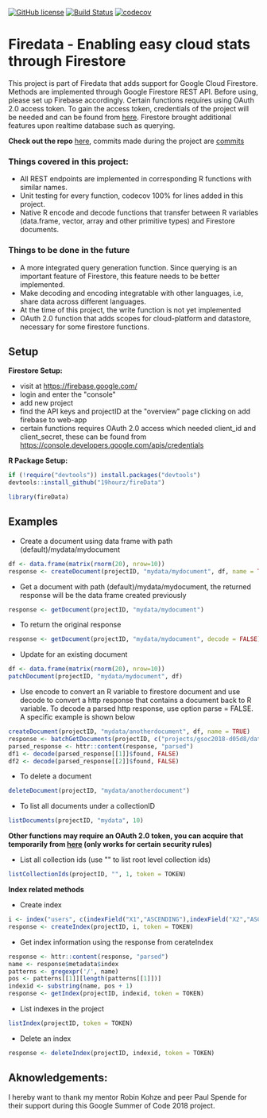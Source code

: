 
[![GitHub license](https://img.shields.io/badge/license-MIT-blue.svg)](https://raw.githubusercontent.com/19hourz/fireData/master/LICENSE.txt)
[![Build Status](https://travis-ci.org/19hourz/fireData.svg?branch=master)](https://travis-ci.org/19hourz/fireData)
[![codecov](https://codecov.io/gh/19hourz/fireData/branch/master/graph/badge.svg)](https://codecov.io/gh/19hourz/fireData)

# Firedata - Enabling easy cloud stats through Firestore

This project is part of Firedata that adds support for Google Cloud Firestore. Methods are implemented through Google Firestore REST API. Before using, please set up Firebase accordingly. Certain functions requires using OAuth 2.0 access token. To gain the access token, credentials of the project will be needed and can be found from [here](https://console.developers.google.com/apis/credentials). Firestore brought additional features upon realtime database such as querying.

**Check out the repo** [here](https://github.com/19hourz/fireData), commits made during the project are [commits](https://github.com/19hourz/fireData/commits?author=19hourz)

### Things covered in this project:

* All REST endpoints are implemented in corresponding R functions with similar names.
* Unit testing for every function, codecov 100% for lines added in this project.
* Native R encode and decode functions that transfer between R variables (data.frame, vector, array and other primitive types) and Firestore documents.

### Things to be done in the future

* A more integrated query generation function. Since querying is an important feature of Firestore, this feature needs to be better implemented.
* Make decoding and encoding integratable with other languages, i.e, share data across different languages.
* At the time of this project, the write function is not yet implemented
* OAuth 2.0 function that adds scopes for cloud-platform and datastore, necessary for some firestore functions.

## Setup

**Firestore Setup:**
- visit at https://firebase.google.com/
- login and enter the "console"
- add new project
- find the API keys and projectID at the "overview" page clicking on add firebase to web-app
- certain functions requires OAuth 2.0 access which needed client_id and client_secret, these can be found from https://console.developers.google.com/apis/credentials

**R Package Setup:**

```R
if (!require("devtools")) install.packages("devtools")
devtools::install_github("19hourz/fireData")

library(fireData)
```

## Examples

* Create a document using data frame with path (default)/mydata/mydocument
```R
df <- data.frame(matrix(rnorm(20), nrow=10))
response <- createDocument(projectID, "mydata/mydocument", df, name = TRUE)
```

* Get a document with path (default)/mydata/mydocument, the returned response will be the data frame created previously
```R
response <- getDocument(projectID, "mydata/mydocument")
```
* To return the original response
```R
response <- getDocument(projectID, "mydata/mydocument", decode = FALSE)
```

* Update for an existing document
```R
df <- data.frame(matrix(rnorm(20), nrow=10))
patchDocument(projectID, "mydata/mydocument", df)
```

* Use encode to convert an R variable to firestore document and use decode to convert a http response that contains a document back to R variable. To decode a parsed http response, use option parse = FALSE. A specific example is shown below
```R
createDocument(projectID, "mydata/anotherdocument", df, name = TRUE)
response <- batchGetDocuments(projectID, c("projects/gsoc2018-d05d8/databases/(default)/documents/mydata/mydocument", "projects/gsoc2018-d05d8/databases/(default)/documents/mydata/anotherdocument"))
parsed_response <- httr::content(response, "parsed")
df1 <- decode(parsed_response[[1]]$found, FALSE)
df2 <- decode(parsed_response[[2]]$found, FALSE)
```

* To delete a document
```R
deleteDocument(projectID, "mydata/anotherdocument")
```

* To list all documents under a collectionID
```R
listDocuments(projectID, "mydata", 10)
```

**Other functions may require an OAuth 2.0 token, you can acquire that temporarily from [here](https://developers.google.com/oauthplayground/) (only works for certain security rules)**

* List all collection ids (use "" to list root level collection ids)
```R
listCollectionIds(projectID, "", 1, token = TOKEN)
```

**Index related methods**

* Create index
```R
i <- index("users", c(indexField("X1","ASCENDING"),indexField("X2","ASCENDING")))
response <- createIndex(projectID, i, token = TOKEN)
```

* Get index information using the response from cerateIndex
```R
response <- httr::content(response, "parsed")
name <- response$metadata$index
patterns <- gregexpr('/', name)
pos <- patterns[[1]][length(patterns[[1]])]
indexid <- substring(name, pos + 1)
response <- getIndex(projectID, indexid, token = TOKEN)
```

* List indexes in the project
```R
listIndex(projectID, token = TOKEN)
```

* Delete an index
```R
response <- deleteIndex(projectID, indexid, token = TOKEN)
```

## Aknowledgements:

I hereby want to thank my mentor Robin Kohze and peer Paul Spende for their support during this Google Summer of Code 2018 project.

